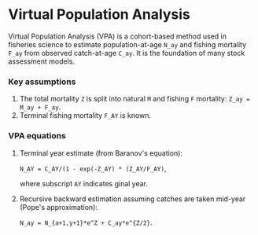 # Virtual Population Analysis

Virtual Population Analysis (VPA) is a cohort-based method used in fisheries science to estimate population-at-age `N_ay` and fishing mortality `F_ay` from observed catch-at-age `C_ay`. It is the foundation of many stock assessment models.

### Key assumptions
1. The total mortality `Z` is split into natural `M` and fishing `F` mortality: `Z_ay = M_ay + F_ay`.
2. Terminal fishing mortality `F_AY` is known.

### VPA equations
1. Terminal year estimate (from Baranov's equation):
   
     `N_AY = C_AY/(1 - exp(-Z_AY) * (Z_AY/F_AY)`,
   
   where subscript `AY` indicates ginal year.

3. Recursive backward estimation assuming catches are taken mid-year (Pope's approximation):
   
     `N_ay = N_{a+1,y+1}*e^Z + C_ay*e^{Z/2}`.

